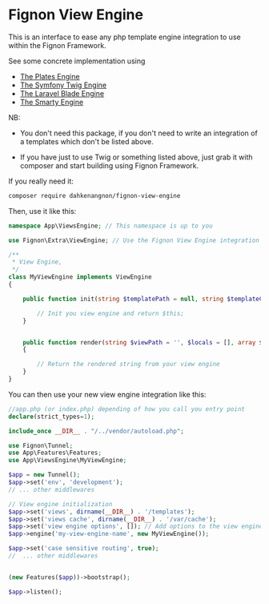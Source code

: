 # Fignon View Engine

This is an interface to ease any php template engine integration to use within the
Fignon Framework.


See some concrete implementation using

- [The Plates Engine](https://github.com/dahkenangnon/fignon-plate-engine)
- [The Symfony Twig Engine](https://github.com/dahkenangnon/fignon-twig-engine)
- [The Laravel Blade Engine](https://github.com/dahkenangnon/fignon-blade-engine)
- [The Smarty Engine](https://github.com/dahkenangnon/fignon-smarty-engine)


NB: 

- You don't need this package, if you don't need to write an integration of a templates which don't be listed above.

- If you have just to use Twig or something listed above, just grab it with composer and start building using Fignon Framework.

If you really need it:

```bash
composer require dahkenangnon/fignon-view-engine
```

Then, use it like this:

```php
namespace App\ViewsEngine; // This namespace is up to you

use Fignon\Extra\ViewEngine; // Use the Fignon View Engine integration interface

/**
 * View Engine, 
 */
class MyViewEngine implements ViewEngine
{

    public function init(string $templatePath = null, string $templateCachedPath = null, array $options = []): ViewEngine {

        // Init you view engine and return $this;
    }


    public function render(string $viewPath = '', $locals = [], array $options = []): ?string
    {

        // Return the rendered string from your view engine
    }
}
```

You can then use your new view engine integration like this:

```php
//app.php (or index.php) depending of how you call you entry point
declare(strict_types=1);

include_once __DIR__ . "/../vendor/autoload.php";

use Fignon\Tunnel;
use App\Features\Features;
use App\ViewsEngine\MyViewEngine;

$app = new Tunnel();
$app->set('env', 'development');
// ... other middlewares

// View engine initialization
$app->set('views', dirname(__DIR__) . '/templates');
$app->set('views cache', dirname(__DIR__) . '/var/cache');
$app->set('view engine options', []); // Add options to the view engine
$app->engine('my-view-engine-name', new MyViewEngine()); 

$app->set('case sensitive routing', true);
//  ... other middlewares


(new Features($app))->bootstrap();

$app->listen();
```